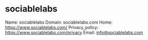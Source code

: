 
# sociablelabs

Name: sociablelabs
Domain: sociablelabs.com
Home: https://www.sociablelabs.com/
Privacy_policy: https://www.sociablelabs.com/privacy
Email: info@sociablelabs.com
